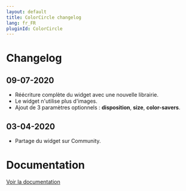 ```yaml
---
layout: default
title: ColorCircle changelog
lang: fr_FR
pluginId: ColorCircle
---
```


# Changelog

## 09-07-2020

- Réécriture complète du widget avec une nouvelle librairie.
- Le widget n'utilise plus d'images.
- Ajout de 3 paramètres optionnels : **disposition**, **size**, **color-savers**.

## 03-04-2020

- Partage du widget sur Community.

# Documentation

[Voir la documentation]({{site.baseurl}}/{{page.pluginId}}/{{page.lang}})
